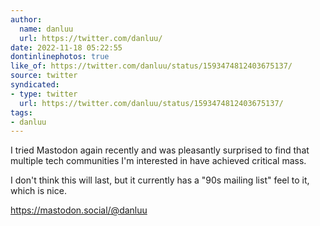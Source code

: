 ```yaml
---
author:
  name: danluu
  url: https://twitter.com/danluu/
date: 2022-11-18 05:22:55
dontinlinephotos: true
like_of: https://twitter.com/danluu/status/1593474812403675137/
source: twitter
syndicated:
- type: twitter
  url: https://twitter.com/danluu/status/1593474812403675137/
tags:
- danluu
---
```


I tried Mastodon again recently and was pleasantly surprised to find that multiple tech communities I'm interested in have achieved critical mass.



I don't think this will last, but it currently has a "90s mailing list" feel to it, which is nice.



https://mastodon.social/@danluu
